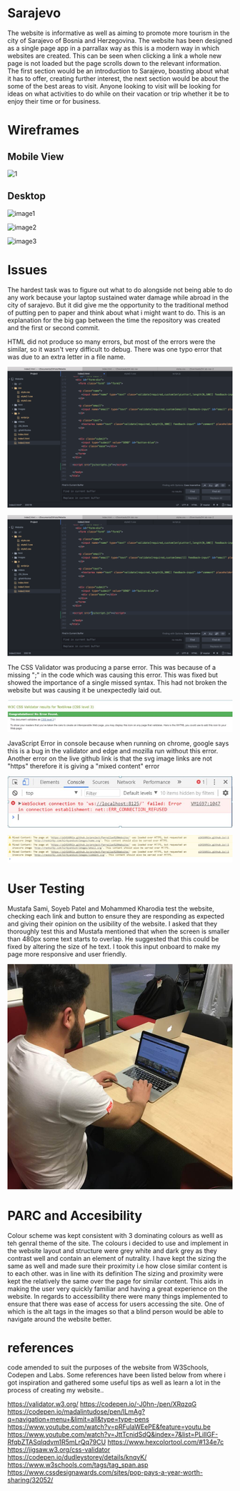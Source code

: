 # Sarajevo
The website is informative as well as aiming to promote more tourism in the city of Sarajevo of Bosnia and Herzegovina. The website has been designed as a single page app in a parrallax way as this is a modern way in which websites are created. This can be seen when clicking a link a whole new page is not loaded but the page scrolls down to the relevant information. The first section would be an introduction to Sarajevo, boasting about what it has to offer, creating further interest, the next section would be about the some of the best areas to visit. Anyone looking to visit will be looking for ideas on what activities to do while on their vacation or trip whether it be to enjoy their time or for business.

# Wireframes
## Mobile View

![1](https://user-images.githubusercontent.com/34355817/34449674-e6d4b908-ecf2-11e7-9980-22599dc0f4e0.jpg)


## Desktop

![image1](https://user-images.githubusercontent.com/34355817/34449675-e6ea10aa-ecf2-11e7-8daf-fd18a22d0c1b.jpg)


![image2](https://user-images.githubusercontent.com/34355817/34449676-e6fee1c4-ecf2-11e7-95a5-59f13fa1bb44.jpg)


![image3](https://user-images.githubusercontent.com/34355817/34449677-e7133a70-ecf2-11e7-8e61-3250149077a7.jpg)

# Issues

The hardest task was to figure out what to do alongside not being able to do any work
because your laptop sustained water damage while abroad in the city of sarajevo. But it did
give me the opportunity to the traditional method of putting pen to paper and think about
what i might want to do. This is an explanation for the big gap between the time the repository
was created and the first or second commit.


HTML did not produce so many errors, but most of the errors were the similar, so it wasn't very difficult to debug. There was one typo error that was due to an extra letter in a file name.

![](issues/image1.png)

![](issues/image2.png)

The CSS Validator was producing a parse error. This was because of a missing ";" in the code which was causing this error. This was fixed but showed the importance of a single missed syntax. This had not broken the website but was causing it be unexpectedly laid out.

![](issues/css.jpg)

JavaScript Error in console because when running on chrome, google says this is a bug in the validator and edge and mozilla run without this error. Another error on the live github link is that the svg image links are not "https" therefore it is giving a "mixed content" error

![](issues/js.jpg)

![](issues/js2.jpg)


# User Testing
Mustafa Sami, Soyeb Patel and Mohammed Kharodia test the website, checking each link and button to ensure they are responding as expected and giving their opinion on the usibility of the website. I asked that they thoroughly test this and Mustafa mentioned that when the screen is smaller than 480px some text starts to overlap. He suggested that this could be fixed by altering the size of he text. I took this input onboard to make my page more responsive and user friendly.

![](issues/26168224_10215871565488573_2983871881287725764_n.jpg)

# PARC and Accesibility
Colour scheme was kept consistent with 3 dominating colours as welll as teh genral theme of the site.
The colours i decided to use and implement in the website layout and structure were grey white and dark grey as they contrast well and contain an element of nutrality.
I have kept the sizing the same as well and made sure their proximity i.e how close similar content is to each other. was in line with its definition
The sizing and proximity were kept the relatively the same over the page for similar content. This aids in making the user very quickly familiar and having a great experience on the website.
In regards to accessibility there were many things implemented to ensure that there was ease of access for users accessing the site. One of which is the alt tags in the images so that a blind person would be able to navigate around the website better.


# references
code amended to suit the purposes of the website from W3Schools, Codepen and Labs. Some references have been listed below from where i got inspiration and gathered some useful tips as well as learn a lot in the process of creating my website..

https://validator.w3.org/
https://codepen.io/-J0hn-/pen/XRqzqG
https://codepen.io/madalintudose/pen/ILmAg?q=navigation+menu+&limit=all&type=type-pens
https://www.youtube.com/watch?v=pRFulaWEePE&feature=youtu.be
https://www.youtube.com/watch?v=JttTcnidSdQ&index=7&list=PLillGF-RfqbZTASqIqdvm1R5mLrQq79CU
https://www.hexcolortool.com/#134e7c
https://jigsaw.w3.org/css-validator
https://codepen.io/dudleystorey/details/knqyK/
https://www.w3schools.com/tags/tag_span.asp
https://www.cssdesignawards.com/sites/pop-pays-a-year-worth-sharing/32052/

